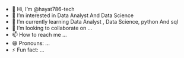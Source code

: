 - 👋 Hi, I’m @hayat786-tech
- 👀 I’m interested in Data Analyst And Data Science
- 🌱 I’m currently learning Data Analyst , Data Science, python And sql
- 💞️ I’m looking to collaborate on ...
- 📫 How to reach me ...
- 😄 Pronouns: ...
- ⚡ Fun fact: ...

<!---
hayat786-tech/hayat786-tech is a ✨ special ✨ repository because its `README.md` (this file) appears on your GitHub profile.
You can click the Preview link to take a look at your chan ges.
--->
  
